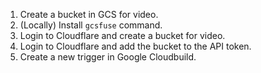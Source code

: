 1. Create a bucket in GCS for video.
1. (Locally) Install `gcsfuse` command.
1. Login to Cloudflare and create a bucket for video.
1. Login to Cloudflare and add the bucket to the API token.
1. Create a new trigger in Google Cloudbuild.
